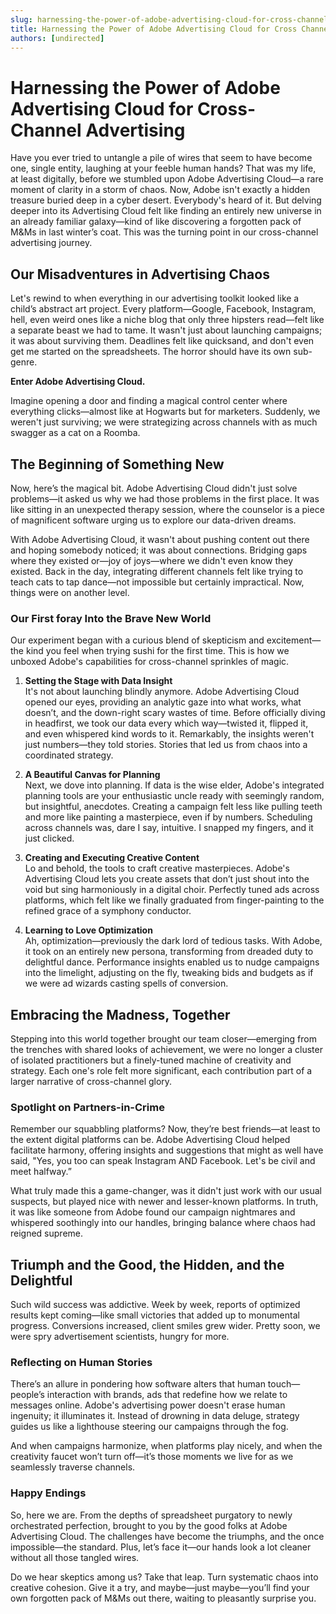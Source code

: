 ```yaml
---
slug: harnessing-the-power-of-adobe-advertising-cloud-for-cross-channel-advertising
title: Harnessing the Power of Adobe Advertising Cloud for Cross Channel Advertising
authors: [undirected]
---
```



# Harnessing the Power of Adobe Advertising Cloud for Cross-Channel Advertising

Have you ever tried to untangle a pile of wires that seem to have become one, single entity, laughing at your feeble human hands? That was my life, at least digitally, before we stumbled upon Adobe Advertising Cloud—a rare moment of clarity in a storm of chaos. Now, Adobe isn't exactly a hidden treasure buried deep in a cyber desert. Everybody's heard of it. But delving deeper into its Advertising Cloud felt like finding an entirely new universe in an already familiar galaxy—kind of like discovering a forgotten pack of M&Ms in last winter’s coat. This was the turning point in our cross-channel advertising journey.

## Our Misadventures in Advertising Chaos

Let's rewind to when everything in our advertising toolkit looked like a child’s abstract art project. Every platform—Google, Facebook, Instagram, hell, even weird ones like a niche blog that only three hipsters read—felt like a separate beast we had to tame. It wasn't just about launching campaigns; it was about surviving them. Deadlines felt like quicksand, and don't even get me started on the spreadsheets. The horror should have its own sub-genre.

**Enter Adobe Advertising Cloud.** 

Imagine opening a door and finding a magical control center where everything clicks—almost like at Hogwarts but for marketers. Suddenly, we weren't just surviving; we were strategizing across channels with as much swagger as a cat on a Roomba.

## The Beginning of Something New

Now, here’s the magical bit. Adobe Advertising Cloud didn't just solve problems—it asked us why we had those problems in the first place. It was like sitting in an unexpected therapy session, where the counselor is a piece of magnificent software urging us to explore our data-driven dreams. 

With Adobe Advertising Cloud, it wasn't about pushing content out there and hoping somebody noticed; it was about connections. Bridging gaps where they existed or—joy of joys—where we didn't even know they existed. Back in the day, integrating different channels felt like trying to teach cats to tap dance—not impossible but certainly impractical. Now, things were on another level.

### Our First foray Into the Brave New World

Our experiment began with a curious blend of skepticism and excitement—the kind you feel when trying sushi for the first time. This is how we unboxed Adobe's capabilities for cross-channel sprinkles of magic.

1. **Setting the Stage with Data Insight**  
   It's not about launching blindly anymore. Adobe Advertising Cloud opened our eyes, providing an analytic gaze into what works, what doesn’t, and the down-right scary wastes of time. Before officially diving in headfirst, we took our data every which way—twisted it, flipped it, and even whispered kind words to it. Remarkably, the insights weren't just numbers—they told stories. Stories that led us from chaos into a coordinated strategy.

2. **A Beautiful Canvas for Planning**  
   Next, we dove into planning. If data is the wise elder, Adobe's integrated planning tools are your enthusiastic uncle ready with seemingly random, but insightful, anecdotes. Creating a campaign felt less like pulling teeth and more like painting a masterpiece, even if by numbers. Scheduling across channels was, dare I say, intuitive. I snapped my fingers, and it just clicked.

3. **Creating and Executing Creative Content**  
   Lo and behold, the tools to craft creative masterpieces. Adobe's Advertising Cloud lets you create assets that don’t just shout into the void but sing harmoniously in a digital choir. Perfectly tuned ads across platforms, which felt like we finally graduated from finger-painting to the refined grace of a symphony conductor.

4. **Learning to Love Optimization**  
   Ah, optimization—previously the dark lord of tedious tasks. With Adobe, it took on an entirely new persona, transforming from dreaded duty to delightful dance. Performance insights enabled us to nudge campaigns into the limelight, adjusting on the fly, tweaking bids and budgets as if we were ad wizards casting spells of conversion.

## Embracing the Madness, Together

Stepping into this world together brought our team closer—emerging from the trenches with shared looks of achievement, we were no longer a cluster of isolated practitioners but a finely-tuned machine of creativity and strategy. Each one's role felt more significant, each contribution part of a larger narrative of cross-channel glory.

### Spotlight on Partners-in-Crime

Remember our squabbling platforms? Now, they’re best friends—at least to the extent digital platforms can be. Adobe Advertising Cloud helped facilitate harmony, offering insights and suggestions that might as well have said, "Yes, you too can speak Instagram AND Facebook. Let's be civil and meet halfway.”

What truly made this a game-changer, was it didn't just work with our usual suspects, but played nice with newer and lesser-known platforms. In truth, it was like someone from Adobe found our campaign nightmares and whispered soothingly into our handles, bringing balance where chaos had reigned supreme.

## Triumph and the Good, the Hidden, and the Delightful

Such wild success was addictive. Week by week, reports of optimized results kept coming—like small victories that added up to monumental progress. Conversions increased, client smiles grew wider. Pretty soon, we were spry advertisement scientists, hungry for more.

### Reflecting on Human Stories

There’s an allure in pondering how software alters that human touch—people’s interaction with brands, ads that redefine how we relate to messages online. Adobe's advertising power doesn't erase human ingenuity; it illuminates it. Instead of drowning in data deluge, strategy guides us like a lighthouse steering our campaigns through the fog.

And when campaigns harmonize, when platforms play nicely, and when the creativity faucet won’t turn off—it’s those moments we live for as we seamlessly traverse channels.

### Happy Endings 

So, here we are. From the depths of spreadsheet purgatory to newly orchestrated perfection, brought to you by the good folks at Adobe Advertising Cloud. The challenges have become the triumphs, and the once impossible—the standard. Plus, let’s face it—our hands look a lot cleaner without all those tangled wires.

Do we hear skeptics among us? Take that leap. Turn systematic chaos into creative cohesion. Give it a try, and maybe—just maybe—you’ll find your own forgotten pack of M&Ms out there, waiting to pleasantly surprise you.